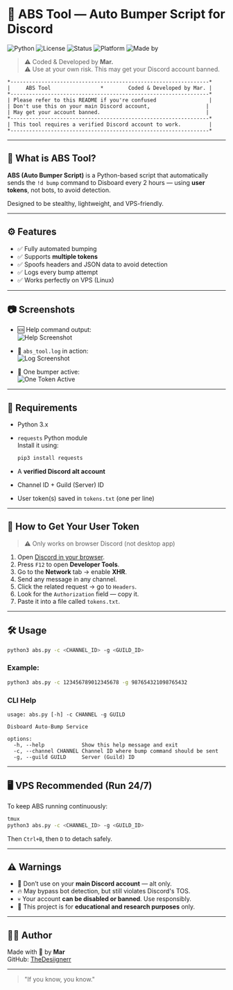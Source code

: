 # 🚀 ABS Tool — Auto Bumper Script for Discord

![Python](https://img.shields.io/badge/Python-3.x-blue?logo=python&logoColor=white)
![License](https://img.shields.io/badge/License-MIT-green.svg)
![Status](https://img.shields.io/badge/Status-Stable-brightgreen)
![Platform](https://img.shields.io/badge/Platform-Linux%20%7C%20VPS-important)
![Made by](https://img.shields.io/badge/Made%20By-Mar-orange)

> ⚠️ Coded & Developed by **Mar.**  
> ⚠️ Use at your own risk. This may get your Discord account banned.

```
*----------------------------------------------------------------*
|     ABS Tool                *        Coded & Developed by Mar. |
*----------------------------------------------------------------*
| Please refer to this README if you're confused                 |
| Don't use this on your main Discord account,                  |
| May get your account banned.                                  |
*----------------------------------------------------------------*
| This tool requires a verified Discord account to work.         |
*----------------------------------------------------------------*
```

---

## 📌 What is ABS Tool?

**ABS (Auto Bumper Script)** is a Python-based script that automatically sends the `!d bump` command to Disboard every 2 hours — using **user tokens**, not bots, to avoid detection.

Designed to be stealthy, lightweight, and VPS-friendly.

---

## ⚙️ Features

- ✅ Fully automated bumping  
- ✅ Supports **multiple tokens**
- ✅ Spoofs headers and JSON data to avoid detection
- ✅ Logs every bump attempt
- ✅ Works perfectly on VPS (Linux)

---

## 📷 Screenshots

- 🆘 Help command output:  
  ![Help Screenshot](https://files.catbox.moe/3a0n6p.png)

- 📜 `abs_tool.log` in action:  
  ![Log Screenshot](https://files.catbox.moe/svueko.png)

- 🔄 One bumper active:  
  ![One Token Active](https://files.catbox.moe/jfy573.png)

---

## 🧰 Requirements

- Python 3.x  
- `requests` Python module  
  Install it using:
  ```bash
  pip3 install requests
  ```

- A **verified Discord alt account**  
- Channel ID + Guild (Server) ID  
- User token(s) saved in `tokens.txt` (one per line)

---

## 🔑 How to Get Your User Token

> ⚠️ Only works on browser Discord (not desktop app)

1. Open [Discord in your browser](https://discord.com).
2. Press `F12` to open **Developer Tools**.
3. Go to the **Network** tab → enable **XHR**.
4. Send any message in any channel.
5. Click the related request → go to `Headers`.
6. Look for the `Authorization` field — copy it.
7. Paste it into a file called `tokens.txt`.

---

## 🛠️ Usage

```bash
python3 abs.py -c <CHANNEL_ID> -g <GUILD_ID>
```

### Example:

```bash
python3 abs.py -c 123456789012345678 -g 987654321098765432
```

### CLI Help

```
usage: abs.py [-h] -c CHANNEL -g GUILD

Disboard Auto-Bump Service

options:
  -h, --help            Show this help message and exit
  -c, --channel CHANNEL Channel ID where bump command should be sent
  -g, --guild GUILD     Server (Guild) ID
```

---

## 🖥️ VPS Recommended (Run 24/7)

To keep ABS running continuously:

```bash
tmux
python3 abs.py -c <CHANNEL_ID> -g <GUILD_ID>
```

Then `Ctrl+B`, then `D` to detach safely.

---

## ⚠️ Warnings

- 🚫 Don’t use on your **main Discord account** — alt only.
- 🔥 May bypass bot detection, but still violates Discord's TOS.
- 💀 Your account **can be disabled or banned**. Use responsibly.
- 🧪 This project is for **educational and research purposes** only.

---

## 🧑‍💻 Author

Made with 🤍 by **Mar**  
GitHub: [TheDesiignerr](https://github.com/TheDesiignerr)

---

> "If you know, you know."
